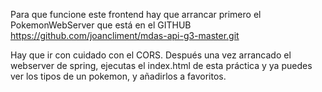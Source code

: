 Para que funcione este frontend hay que arrancar primero el PokemonWebServer que está en el GITHUB https://github.com/joancliment/mdas-api-g3-master.git

Hay que ir con cuidado con el CORS.
Después una vez arrancado el webserver de spring, ejecutas el index.html de esta práctica y ya puedes ver los tipos de un pokemon, y añadirlos a favoritos.
